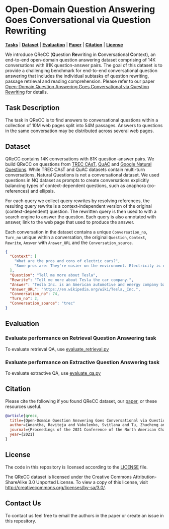 # Open-Domain Question Answering Goes Conversational via Question Rewriting

[**Tasks**](#task-description) | [**Dataset**](#dataset) | [**Evaluation**](#evaluation) |
[**Paper**](https://arxiv.org/abs/2010.04898) |
[**Citation**](#citation) | [**License**](#license)

We introduce QReCC (**Q**uestion **Re**writing in **C**onversational **C**ontext), an end-to-end open-domain question answering dataset comprising of 14K conversations with 81K question-answer pairs.
The goal of this dataset is to provide a challenging benchmark for end-to-end conversational question answering that includes the individual subtasks of question rewriting, passage retrieval and reading comprehension.
Please refer to our paper [Open-Domain Question Answering Goes Conversational via Question Rewriting](https://arxiv.org/abs/2010.04898) for details.

## Task Description

The task in QReCC is to find answers to conversational questions within a collection of 10M web pages split into 54M passages.
Answers to questions in the same conversation may be distributed across several web pages.

## Dataset

QReCC contains 14K conversations with 81K question-answer pairs.
We build QReCC on questions from [TREC CAsT](https://github.com/daltonj/treccastweb/tree/master/2019/data), [QuAC](https://quac.ai) and [Google Natural Questions](https://github.com/google-research-datasets/natural-questions).
While TREC CAsT and QuAC datasets contain multi-turn conversations, Natural Questions is not a conversational dataset.
We used questions in NQ dataset as prompts to create conversations explicitly balancing types of context-dependent questions, such as anaphora (co-references) and ellipsis.

For each query we collect query rewrites by resolving references, the resulting query rewrite is a context-independent version of the original (context-dependent) question.
The rewritten query is then used to with a search engine to answer the question. Each query is also annotated with answer, link to the web page that used to produce the answer.

Each conversation in the dataset contains a unique `Conversation_no`, `Turn_no` unique within a conversation, the original `Question`, `Context`, `Rewrite`, `Answer` with `Answer_URL` and the `Conversation_source`.

```json
{
  "Context": [
    "What are the pros and cons of electric cars?",
    "Some pros are: They're easier on the environment. Electricity is cheaper than gasoline. Maintenance is less frequent and less expensive. They're very quiet. You'll get tax credits. They can shorten your commute time. Some cons are: Most EVs have pretty short ranges. Recharging can take a while."
  ],
  "Question": "Tell me more about Tesla",
  "Rewrite": "Tell me more about Tesla the car company.",
  "Answer": "Tesla Inc. is an American automotive and energy company based in Palo Alto, California. The company specializes in electric car manufacturing and, through its SolarCity subsidiary, solar panel manufacturing.",
  "Answer_URL": "https://en.wikipedia.org/wiki/Tesla,_Inc.",
  "Conversation_no": 74,
  "Turn_no": 2,
  "Conversation_source": "trec"
}
```

## Evaluation

### Evaluate performance on Retrieval Question Answering task

To evaluate retrieval QA, use [evaluate_retrieval.py](https://github.com/apple/ml-qrecc/blob/main/utils/evaluate_retrieval.py)

### Evaluate performance on Extractive Question Answering task

To evaluate extractive QA, use [evaluate_qa.py](https://github.com/apple/ml-qrecc/blob/main/utils/evaluate_qa.py)

## Citation

Please cite the following if you found QReCC dataset, our [paper](https://arxiv.org/abs/2010.04898), or these resources useful.

```bibtex
@article{qrecc,
  title={Open-Domain Question Answering Goes Conversational via Question Rewriting},
  author={Anantha, Raviteja and Vakulenko, Svitlana and Tu, Zhucheng and Longpre, Shayne and Pulman, Stephen and Chappidi, Srinivas},
  journal={Proceedings of the 2021 Conference of the North American Chapter of the Association for Computational Linguistics: Human Language Technologies},
  year={2021}
}
```

## License

The code in this repository is licensed according to the [LICENSE](LICENSE) file.

The QReCC dataset is licensed under the Creative Commons Attribution-ShareAlike 3.0 Unported License.
To view a copy of this license, visit http://creativecommons.org/licenses/by-sa/3.0/.

## Contact Us

To contact us feel free to email the authors in the paper or create an issue in this repository.
